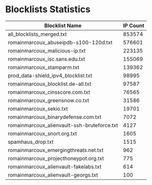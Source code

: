 # Blocklists Statistics
| Blocklist Name | IP Count |
|----|----|
| all_blocklists_merged.txt | 853574 |
| romainmarcoux_abuseipdb-s100-120d.txt | 576601 |
| romainmarcoux_malicious-ip.txt | 223135 |
| romainmarcoux_isc.sans.edu.txt | 155069 |
| romainmarcoux_stamparm.txt | 139362 |
| prod_data-shield_ipv4_blocklist.txt | 98995 |
| romainmarcoux_blocklist.de-all.txt | 97587 |
| romainmarcoux_cinsscore.com.txt | 76565 |
| romainmarcoux_greensnow.co.txt | 31586 |
| romainmarcoux_sekio.txt | 19701 |
| romainmarcoux_binarydefense.com.txt | 7072 |
| romainmarcoux_alienvault-ssh-bruteforce.txt | 4127 |
| romainmarcoux_snort.org.txt | 1605 |
| spamhaus_drop.txt | 1515 |
| romainmarcoux_emergingthreats.net.txt | 962 |
| romainmarcoux_projecthoneypot.org.txt | 775 |
| romainmarcoux_alienvault-fakelabs.txt | 614 |
| romainmarcoux_alienvault-georgs.txt | 100 |
